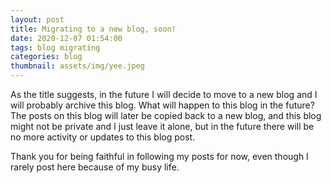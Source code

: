 ```yaml
---
layout: post
title: Migrating to a new blog, soon!
date: 2020-12-07 01:54:00
tags: blog migrating
categories: blog
thumbnail: assets/img/yee.jpeg
---
```


As the title suggests, in the future I will decide to move to a new blog and I will probably archive this blog. What will happen to this blog in the future? The posts on this blog will later be copied back to a new blog, and this blog might not be private and I just leave it alone, but in the future there will be no more activity or updates to this blog post.

Thank you for being faithful in following my posts for now, even though I rarely post here because of my busy life.

